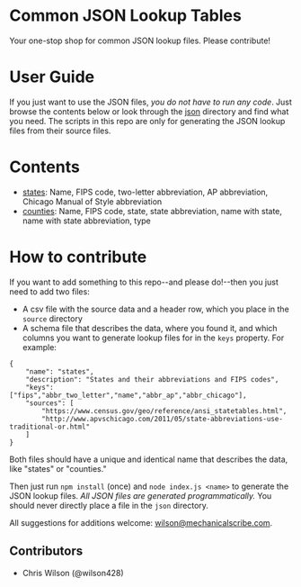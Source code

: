 # Common JSON Lookup Tables
Your one-stop shop for common JSON lookup files. Please contribute!

# User Guide
If you just want to use the JSON files, *you do not have to run any code*. Just browse the contents below or look through the [json](json) directory and find what you need. The scripts in this repo are only for generating the JSON lookup files from their source files.

# Contents
+ [states](json/states): Name, FIPS code, two-letter abbreviation, AP abbreviation, Chicago Manual of Style abbreviation
+ [counties](json/counties): Name, FIPS code, state, state abbreviation, name with state, name with state abbreviation, type

# How to contribute
If you want to add something to this repo--and please do!--then you just need to add two files:
+ A csv file with the source data and a header row, which you place in the `source` directory
+ A schema file that describes the data, where you found it, and which columns you want to generate lookup files for in the `keys` property. For example:
```
{
	"name": "states",
	"description": "States and their abbreviations and FIPS codes",
	"keys": ["fips","abbr_two_letter","name","abbr_ap","abbr_chicago"],
	"sources": [
		"https://www.census.gov/geo/reference/ansi_statetables.html",
		"http://www.apvschicago.com/2011/05/state-abbreviations-use-traditional-or.html"
	]
}
```

Both files should have a unique and identical name that describes the data, like "states" or "counties."

Then just run `npm install` (once) and `node index.js <name>` to generate the JSON lookup files. *All JSON files are generated programmatically.* You should never directly place a file in the `json` directory.

All suggestions for additions welcome: wilson@mechanicalscribe.com.

## Contributors
+ Chris Wilson (@wilson428)
